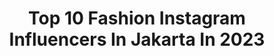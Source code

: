 ---
title: Top 10 Fashion Instagram Influencers In Jakarta In 2023
description: >-
  Find top fashion Instagram influencers in Jakarta in 2023. Most popular hashtags: #fashion #jakarta #instagram #beautiful.
platform: Instagram
hits: 182
text_top: See the top-rated Instagram influencers on inBeat.
text_bottom: Our platform holds 182 Instagram influencers like this in Jakarta, Indonesia for you to connect with.
profiles:
  - username: "jepetetew"
    fullname: >-
      재페
    bio: >-
      🦩🍧🌸🥢 handle by @fyee.influencer manager : ‪+62 819‑9343‑1312‬ (fiyer) 𝓑𝓮𝓴𝓪𝓼𝓲, 𝓙𝓪𝔀𝓪 𝓫𝓪𝓻𝓪𝓽
    location: "Indonesia"
    followers: 50686
    engagement: 341
    commentsToLikes: 0.380493
    id: ck9whh9kzxuly0j78c31b08z6
    verified: false
    hashtags: "#like4likes, #skyphotography, #quotes, #beranda"
  - username: "gamisjubaya"
    fullname: >-
      GAMIS ABAYA MURAH DAN NYAMAN
    bio: >-
      💎READY STOCK 💎CARI DASTER? @das.te.ran 💎SHOPEE : GAMISJUBAYA 💎KIRIM DARI JAKARTA 👇👇
    location: "Indonesia"
    followers: 4752
    engagement: 412
    commentsToLikes: 0.000891
    id: ck9wf94b0nrpt0j78hcd1dwu3
    verified: false
    hashtags: "#bajulebaran, #gamisbusui, #alhamdulillah, #lebaran"
  - username: "hans_sallam"
    fullname: >-
      Hans Sallam
    bio: >-
      Fashion Designer Jakarta +6281290926844
    location: "Indonesia"
    followers: 47020
    engagement: 103
    commentsToLikes: 0.043301
    id: ck0tw3w8hdwsc0i19bf8s3anv
    verified: false
    hashtags: "#bts, #roadtoputeriindonesia2020"
  - username: "muhisukendar"
    fullname: >-
      Muhi Sukendar
    bio: >-
      ᴠɪʀɢᴏ'95 ʀ ᴀ ɴ ᴅ ᴏ ᴍ ꜰ ᴇ ᴇ ᴅ Tangerang, Indonesia 🇮🇩
    location: "Indonesia"
    followers: 14455
    engagement: 575
    commentsToLikes: 0.451584
    id: ck9wi5lj80uax0j78fzi32gn5
    verified: false
    hashtags: "#jakartahits, #fashion, #travelblogger, #fff"
  - username: "razeboys._"
    fullname: >-
      Razeboys.
    bio: >-
      ɪ ꜱʜᴀʟʟ ᴡʜᴀᴛ ɪ ᴅᴇꜱᴇʀᴠᴇ - 🧚‍♀️ yuk bisa yuk glowing @msg.elsaskincare 🎮 Talent @snack_video_indonesia
    location: "Indonesia"
    followers: 408212
    engagement: 61
    commentsToLikes: 0.011042
    id: ck14jbtzzjjtp0i197hwhmnve
    verified: false
    hashtags: "#jakarta, #fashion, #msglowbeauty, #msglow"
  - username: "febriansy20"
    fullname: >-
      Robby Febriansyah
    bio: >-
      Jomblo Bahagia
    location: "Indonesia"
    followers: 3313
    engagement: 1164
    commentsToLikes: 0.511122
    id: ckf5u9hpmk2df0j23k1redim1
    verified: false
    hashtags: "#madkucil, #indovidgram, #internetpositif, #boomingkan"
  - username: "jakartaviral"
    fullname: >-
      Jakarta Viral
    bio: >-
      PP/Endorse WA only (081999817000) Yuk, saling berbagi informasi dengan tag @jakartaviral & hashtag #jakartaviral
    location: "Indonesia"
    followers: 29855
    engagement: 60
    commentsToLikes: 0.022955
    id: ckaosg8rcrgq50i78xk1ttars
    verified: false
    hashtags: "#jakartaviral, #explorejakarta, #likejakarta, #potopotokota"
  - username: "mr.njoo"
    fullname: >-
      Chris Njoo
    bio: >-
      Lifestyle - Fashion - Travel 📍 Jakarta 📩 njooisme@gmail.com 📺 YOUTUBE :
    location: "Indonesia"
    followers: 83203
    engagement: 197
    commentsToLikes: 0.021984
    id: ck5c42t1r0j440i119yizk5dk
    verified: false
    hashtags: "#casetifysea, #valuelifebetter, #ilovecosrx, #temancosrx"
  - username: "jacob_a_official"
    fullname: >-
      Jacob A Couture
    bio: >-
      Jakarta based fashion designer Any Enquiries: 087728282823 ( WA only )
    location: "Indonesia"
    followers: 144838
    engagement: 184
    commentsToLikes: 0.031298
    id: ck14i7025dyh70i196zah8dh9
    verified: false
    hashtags: "#instadaily, #blessed, #stayfit, #stayathome"
  - username: "yourabellv"
    fullname: >-
      Yourabellv
    bio: >-
      Influencer : Mom - Lifestyle - Beauty - Healthy - Parenting - Fashion - Food 🌟 Jakarta
    location: "Indonesia"
    followers: 115718
    engagement: 102
    commentsToLikes: 0.051665
    id: ck14hv8d2caiv0i19hqgs8fmd
    verified: false
    hashtags: "#yourabellvmomreview, #carapintarmam, #yourabellv, #toyskingdom"
---